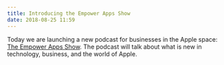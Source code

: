 ```yaml
---
title: Introducing the Empower Apps Show
date: 2018-08-25 11:59
---
```

Today we are launching a new podcast for businesses in the Apple space:
[The Empower Apps
Show](http://www.empowerapps.show/?utm_source=brightdigit&utm_medium=page&utm_campaign=blog-post).
The podcast will talk about what is new in technology, business, and the
world of Apple.